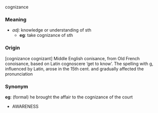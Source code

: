 cognizance
### Meaning
+ _adj_: knowledge or understanding of sth
	+ __eg__: take cognizance of sth

### Origin

[cognizance cognizant] Middle English conisance, from Old French conoisance, based on Latin cognoscere ‘get to know’. The spelling with g, influenced by Latin, arose in the 15th cent. and gradually affected the pronunciation

### Synonym

__eg__: (formal) he brought the affair to the cognizance of the court

+ AWARENESS



